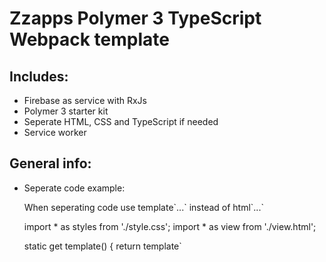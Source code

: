 # Zzapps Polymer 3 TypeScript Webpack template

## Includes:
- Firebase as service with RxJs
- Polymer 3 starter kit
- Seperate HTML, CSS and TypeScript if needed
- Service worker

## General info:
- Seperate code example:

  When seperating code use template\`...\` instead of html\`...\`

  import * as styles from './style.css';
  import * as view from './view.html';

  static get template() {
    return template\`<style>${styles}</style>${view}\` ;
  }

- Imports:
  Imported webcomponents can be imported where needed or in a general import file.
  
- Config file:
  Contains firebase config.

- Cloud functions:
  Express based: <base url>\main + <express route>
